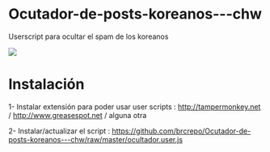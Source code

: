 # Ocutador-de-posts-koreanos---chw
Userscript para ocultar el spam de los koreanos

![](http://i.imgur.com/S4RzqKT.gif)

# Instalación 
1- Instalar extensión para poder usar user scripts : http://tampermonkey.net / http://www.greasespot.net / alguna otra

2- Instalar/actualizar el script : https://github.com/brcrepo/Ocutador-de-posts-koreanos---chw/raw/master/ocultador.user.js
